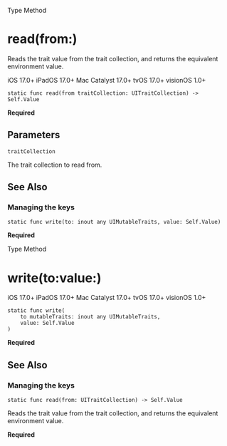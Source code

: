 Type Method

# read(from:)

Reads the trait value from the trait collection, and returns the equivalent
environment value.

iOS 17.0+  iPadOS 17.0+  Mac Catalyst 17.0+  tvOS 17.0+  visionOS 1.0+

    
    
    static func read(from traitCollection: UITraitCollection) -> Self.Value

**Required**

##  Parameters

`traitCollection`

    

The trait collection to read from.

## See Also

### Managing the keys

`static func write(to: inout any UIMutableTraits, value: Self.Value)`

**Required**

Type Method

# write(to:value:)

iOS 17.0+  iPadOS 17.0+  Mac Catalyst 17.0+  tvOS 17.0+  visionOS 1.0+

    
    
    static func write(
        to mutableTraits: inout any UIMutableTraits,
        value: Self.Value
    )

**Required**

## See Also

### Managing the keys

`static func read(from: UITraitCollection) -> Self.Value`

Reads the trait value from the trait collection, and returns the equivalent
environment value.

**Required**

